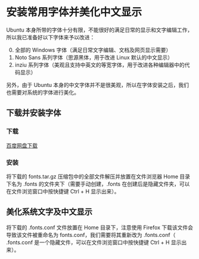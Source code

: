 # 安装常用字体并美化中文显示

Ubuntu 本身所带的字体十分有限，不能很好的满足日常的显示和文字编辑工作，所以我已准备好以下字体来予以改进：

0. 全部的 Windows 字体（满足日常文字编辑、文档及网页显示需要）
0. Noto Sans 系列字体（思源黑体，用于改进 Linux 默认的中文显示）
0. inziu 系列字体（美观且支持中英文的等宽字体，用于改进各种编辑器中的代码显示）

另外，由于 Ubuntu 本身的中文字体并不是很美观，所以在字体安装之后，我们也需要对系统的字体进行美化。

## 下载并安装字体

### 下载

[百度网盘下载](http://pan.baidu.com/s/1qXfn7Ko)

### 安装

将下载的 fonts.tar.gz 压缩包中的全部文件解压并放置在文件浏览器 Home 目录下名为 .fonts 的文件夹下（需要手动创建，.fonts 在创建后是隐藏文件夹，可以在文件浏览窗口中按快捷键 Ctrl + H 显示出来）。

## 美化系统文字及中文显示

将下载的 .fonts.conf 文件放置在 Home 目录下，注意使用 Firefox 下载该文件会导致该文件被重命名为 fonts.conf，我们需要将其重新改为 .fonts.conf（ .fonts.conf 是一个隐藏文件，可以在文件浏览窗口中按快捷键 Ctrl + H 显示出来）。
